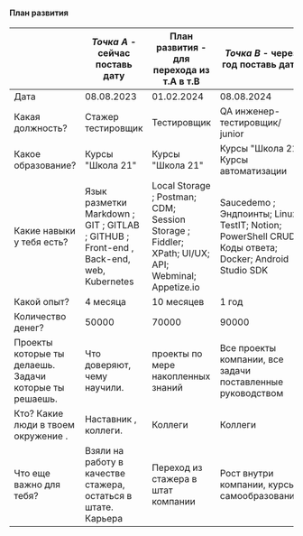 #### План развития


|                                                         | **_Точка А_**  - cейчас поставь дату                                                 | План развития - для перехода из т.А в т.В                                                       | **_Точка В_** - через год  поставь дату                                                               | **_Точка С_** - через 5 лет                                          |
|---------------------------------------------------------|--------------------------------------------------------------------------------------|-------------------------------------------------------------------------------------------------|-------------------------------------------------------------------------------------------------------|----------------------------------------------------------------------|
|                           Дата                          |                                      08.08.2023                                      |                                            01.02.2024                                           |                                               08.08.2024                                              |                              08.08.2029                              |
| Какая должность?                                        |                                  Стажер тестировщик                                  |                                           Тестировщик                                           |                                    QA инженер- тестировщик/ junior                                    |                     QA инженер  senior/team-lead                     |
| Какое образование?                                      |                                   Курсы "Школа 21"                                   |                                         Курсы "Школа 21"                                        |                                  Курсы "Школа 21" Курсы автоматизации                                 |           Курсы "Школа 21" Курсы автоматизации java,python           |
| Какие навыки у  тебя есть?                              | Язык разметки Markdown ;  GIT ; GITLAB ; GITHUB ; Front-end , Back-end, web, Kubernetes | Local Storage ; Postman; CDM; Session Storage ; Fiddler; XPath; UI/UX; API; Webminal; Appetize.io | Saucedemo ; Эндпоинты; Linux; TestIT; Notion; PowerShell CRUD; Коды ответа; Docker; Android Studio SDK | IndexedDB ; DevTools ;  SQL ; Swagger; Rocket.Chat  www.w3schools.com |
| Какой опыт?                                             |                                       4 месяца                                       |                                            10 месяцев                                           |                                                 1 год                                                 |                                 6 лет                                |
| Количество денег?                                       |                                         50000                                        |                                              70000                                              |                                                 90000                                                 |                                150000                                |
| Проекты которые  ты делаешь. Задачи которые ты решаешь. |                             Что доверяют,  чему научили.                            |                               проекты по мере  накопленных знаний                               | Все проекты компании, все задачи поставленные  руководством                                           | Контроль качества на  всех этапах                                    |
| Кто? Какие люди в  твоем окружение .                    | Наставник , коллеги.                                                                 |                                             Коллеги                                             |                                                Коллеги                                                | Подчиненные,коллеги                                                 |
| Что еще важно  для тебя?                                | Взяли на работу в  качестве стажера,  остаться в штате. Карьера                      | Переход из стажера в штат компании                                                              | Рост внутри компании,   курсы, самообразование.                                                      | Рост внутри компании, курсы  самообразование.                     |